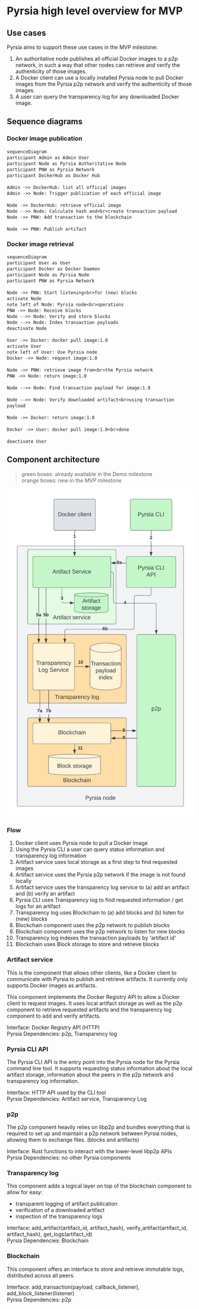 # Pyrsia high level overview for MVP

## Use cases

Pyrsia aims to support these use cases in the MVP milestone:

1. An authoritative node publishes all official Docker images to a p2p network,
   in such a way that other nodes can retrieve and verify the authenticity of
   those images.
1. A Docker client can use a locally installed Pyrsia node to pull Docker
   images from the Pyrsia p2p network and verify the authenticity of those images.
1. A user can query the transparency log for any downloaded Docker image.

## Sequence diagrams

### Docker image publication

```mermaid
sequenceDiagram
participant Admin as Admin User
participant Node as Pyrsia Authoritative Node
participant PNW as Pyrsia Network
participant DockerHub as Docker Hub

Admin ->> DockerHub: list all official images
Admin ->> Node: Trigger publication of each official image

Node ->> DockerHub: retrieve official image
Node -->> Node: Calculate hash and<br>create transaction payload
Node ->> PNW: Add transaction to the blockchain

Node ->> PNW: Publish artifact
```

### Docker image retrieval

```mermaid
sequenceDiagram
participant User as User
participant Docker as Docker Daemon
participant Node as Pyrsia Node
participant PNW as Pyrsia Network

Node ->> PNW: Start listening<br>for (new) blocks
activate Node
note left of Node: Pyrsia node<br>operations
PNW ->> Node: Receive blocks
Node -->> Node: Verify and store blocks
Node -->> Node: Index transaction payloads
deactivate Node

User ->> Docker: docker pull image:1.0
activate User
note left of User: Use Pyrsia node
Docker ->> Node: request image:1.0

Node ->> PNW: retrieve image from<br>the Pyrsia network
PNW ->> Node: return image:1.0

Node -->> Node: Find transaction payload for image:1.0

Node -->> Node: Verify downloaded artifact<br>using transaction payload

Node ->> Docker: return image:1.0

Docker ->> User: docker pull image:1.0<br>done

deactivate User
```

## Component architecture

> green boxes: already available in the Demo milestone \
> orange boxes: new in the MVP milestone

![Pyrsia component diagram](https://github.com/pyrsia/pyrsia/raw/main/docs/developers/pyrsia-node-high-level-components.png)

### Flow

1. Docker client uses Pyrsia node to pull a Docker image
1. Using the Pyrsia CLI a user can query status information and transparency
   log information
1. Artifact service uses local storage as a first step to find requested images
1. Artifact service uses the Pyrsia p2p network if the image is not found locally
1. Artifact service uses the transparency log service to (a) add an artifact and
   (b) verify an artifact
1. Pyrsia CLI uses Transparency log to find requested information / get logs
   for an artifact
1. Transparency log uses Blockchain to (a) add blocks and (b) listen for (new)
   blocks
1. Blockchain component uses the p2p network to publish blocks
1. Blockchain component uses the p2p network to listen for new blocks
1. Transparency log indexes the transaction payloads by 'artifact id'
1. Blockchain uses Block storage to store and retrieve blocks

### Artifact service

This is the component that allows other clients, like a Docker client to
communicate with Pyrsia to publish and retrieve artifacts. It currently only
supports Docker images as artifacts.

This component implements the Docker Registry API to allow a Docker client to
request images. It uses local artifact storage as well as the p2p component to
retrieve requested artifacts and the transparency log component to add and
verify artifacts.

Interface: Docker Registry API (HTTP) \
Pyrsia Dependencies: p2p, Transparency log

### Pyrsia CLI API

The Pyrsia CLI API is the entry point into the Pyrsia node for the Pyrsia
command line tool. It supports requesting status information about the local
artifact storage, information about the peers in the p2p network and
transparency log information.

Interface: HTTP API used by the CLI tool \
Pyrsia Dependencies: Artifact service, Transparency Log

### p2p

The p2p component heavily relies on libp2p and bundles everything that is
required to set up and maintain a p2p network between Pyrsia nodes, allowing
them to exchange files. (blocks and artifacts)

Interface: Rust functions to interact with the lower-level libp2p APIs \
Pyrsia Dependencies: no other Pyrsia components

### Transparency log

This component adds a logical layer on top of the blockchain component to
allow for easy:

- transparent logging of artifact publication
- verification of a downloaded artifact
- inspection of the transparency logs

Interface: add_artifact(artifact_id, artifact_hash),
verify_artifact(artifact_id, artifact_hash), get_logs(artifact_id) \
Pyrsia Dependencies: Blockchain

### Blockchain

This component offers an interface to store and retrieve immutable logs,
distributed across all peers.

Interface: add_transaction(payload, callback_listener),
add_block_listener(listener) \
Pyrsia Dependencies: p2p


